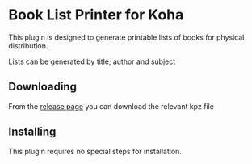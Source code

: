 # Book List Printer for Koha

This plugin is designed to generate printable lists of books for physical distribution.

Lists can be generated by title, author and subject

## Downloading

From the [release page](https://github.com/bywatersolutions/koha-plugin-book-list-printer/releases) you can download the relevant kpz file

## Installing

This plugin requires no special steps for installation.
